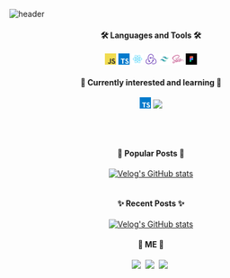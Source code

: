 ![header](https://capsule-render.vercel.app/api?type=waving&color=auto&height=200&section=header&text=SeunghwanKim&fontSize=60&animation=twinkling&fontAlignY=38)
<!-- 주석처리
* 💻 맡은 일은 꼭 마무리할 수 있게 노력하는 예비 웹 프론트엔드 엔지니어 김승환입니다.
* 🎨 사용자 경험과 디자인에 관심이 많습니다.
* 🔎 사람들과 함께 하는 것을 좋아하며 소통을 통해 생각의 폭을 넓히는 것을 즐깁니다.
* ✈️ 여행과 사진에 진심입니다.
 -->

<div align='center'>
<h4>🛠 Languages and Tools 🛠</h4>

<code><img height="20" src="https://raw.githubusercontent.com/github/explore/80688e429a7d4ef2fca1e82350fe8e3517d3494d/topics/javascript/javascript.png"></code>
<code><img height="20" src="https://raw.githubusercontent.com/github/explore/80688e429a7d4ef2fca1e82350fe8e3517d3494d/topics/typescript/typescript.png"></code>
<code><img height="20" src="https://raw.githubusercontent.com/github/explore/80688e429a7d4ef2fca1e82350fe8e3517d3494d/topics/react/react.png"></code>
<code><img height="20" src="https://raw.githubusercontent.com/github/explore/80688e429a7d4ef2fca1e82350fe8e3517d3494d/topics/redux/redux.png"></code>
<code><img height="20" src="https://raw.githubusercontent.com/github/explore/882462b8ecc337fd9c9b2572bc463a1cbc88fb6a/topics/tailwind/tailwind.png"></code>
<code><img height="20" src="https://raw.githubusercontent.com/github/explore/80688e429a7d4ef2fca1e82350fe8e3517d3494d/topics/sass/sass.png"></code>
<code><img height="20" src="https://raw.githubusercontent.com/github/explore/05d0f0dfceafd861bdf2b53559399dae7b2e2d8b/topics/figma/figma.png"></code> 

<h4>🌱 Currently interested and learning 🌱</h4>


<code><img height="20" src="https://raw.githubusercontent.com/github/explore/80688e429a7d4ef2fca1e82350fe8e3517d3494d/topics/typescript/typescript.png"></code>
<code><img height="20" src="https://bestofjs.org/logos/react-query.dark.svg"></code>

<br></br>
<h4> 🎨 Popular Posts 🎨 </h4>

[![Velog's GitHub stats](https://velog-readme-stats.vercel.app/api?name=seunghw&slug=프로젝트-디자인에-유용한-사이트-모음집디자인컬러CSS)](https://velog.io/@seunghw/%ED%94%84%EB%A1%9C%EC%A0%9D%ED%8A%B8-%EB%94%94%EC%9E%90%EC%9D%B8%EC%97%90-%EC%9C%A0%EC%9A%A9%ED%95%9C-%EC%82%AC%EC%9D%B4%ED%8A%B8-%EB%AA%A8%EC%9D%8C%EC%A7%91%EB%94%94%EC%9E%90%EC%9D%B8%EC%BB%AC%EB%9F%ACCSS)
<br></br>


<h4> ✨ Recent Posts ✨ </h4>

[![Velog's GitHub stats](https://velog-readme-stats.vercel.app/api?name=seunghw)](https://velog-readme-stats.vercel.app/api/redirect?name=seunghw)

<h4>🍉 ME 🍉</h4>

</div>
<p align='center'>
  
  <a href="https://velog.io/@seunghw">
    <img src="https://img.shields.io/badge/Velog-20C997?style=flat-square&logo=velog&logoColor=white"/></a>&nbsp
  </a>
  <a href="https://www.instagram.com/transf__er/">
    <img src="https://img.shields.io/badge/Instagram-E4405F?style=flat-square&logo=instagram&logoColor=white"/></a>&nbsp
  </a>
  
  <a href="https://www.linkedin.com/in/seunghwan-kim-570442248/">
    <img src="https://img.shields.io/badge/LinkedIn-0A66C2?style=flat-square&logo=LinkedIn&logoColor=white"/></a>&nbsp
  </a>
</p>


